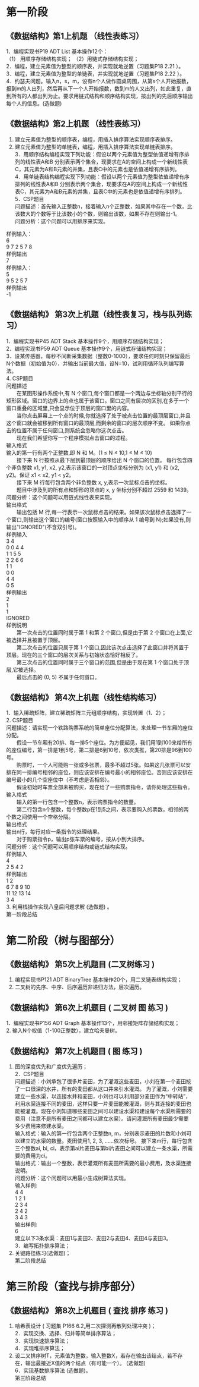 # 第一阶段  
## 《数据结构》第1上机题 （线性表练习）  
1．编程实现书P19  ADT List 基本操作12个：  
（1）	用顺序存储结构实现； （2）用链式存储结构实现；  
2．编程，建立元素值为整型的顺序表，并实现就地逆置（习题集P18  2.21 ）。  
3．编程，建立元素值为整型的单链表，并实现就地逆置（习题集P18  2.22 ）。  
4．约瑟夫问题。输入n，s，m，设有n个人做作圆桌周围，从第s个人开始报数，报到m的人出列，然后再从下一个人开始报数，数到m的人又出列，如此重复，直到所有的人都出列为止。要求用链式结构和顺序结构实现，按出列的先后顺序输出每个人的信息。(选做题)  

## 《数据结构》第2上机题 （线性表练习）  
1. 建立元素值为整型的顺序表，编程，用插入排序算法实现顺序表排序。  
2. 建立元素值为整型的单链表，编程，用插入排序算法实现单链表排序。  
3．用顺序结构编程实现下列功能：假设以两个元素值为整型依值递增有序排列的线性表A和B   分别表示两个集合，现要求在A的空间上构成一个新线性表C，其元素为A和B元素的并集，且表C中的元素也是依值递增有序排列。  
4．用单链表结构编程实现下列功能：假设以两个元素值为整型依值递增有序排列的线性表A和B   分别表示两个集合，现要求在A的空间上构成一个新线性表C，其元素为A和B元素的并集，且表C中的元素也是依值递增有序排列。  
5．CSP题目  
问题描述：首先输入正整数n，接着输入n个正整数，如果其中存在一个数，比该数大的个数等于比该数小的个数，则输出该数，如果不存在则输出-1。  
问题分析：这个问题可以用排序来实现。  


样例输入：  
6  
9 7 2 5 7 8  
样例输出  
7  
样例输入：  
5  
9 5 2 5 7  
样例输出  
-1  

## 《数据结构》 第3次上机题（线性表复习，栈与队列练习）  
1．编程实现书P45   ADT Stack 基本操作9个，用顺序存储结构实现；  
2．编程实现书P59   ADT Queue 基本操作9个，用链式存储结构实现；  
3．设某传感器，每秒不间断采集数据（整数0-1000），要求任何时刻只保留最后N个数据（初始值为0），并输出当前最大值，设N=10，试利用循环队列编写算法。  
4. CSP题目  
问题描述  
　　在某图形操作系统中,有 N 个窗口,每个窗口都是一个两边与坐标轴分别平行的矩形区域。窗口的边界上的点也属于该窗口。窗口之间有层次的区别,在多于一个窗口重叠的区域里,只会显示位于顶层的窗口里的内容。  
　　当你点击屏幕上一个点的时候,你就选择了处于被点击位置的最顶层窗口,并且这个窗口就会被移到所有窗口的最顶层,而剩余的窗口的层次顺序不变。  如果你点击的位置不属于任何窗口,则系统会忽略你这次点击。  
　　现在我们希望你写一个程序模拟点击窗口的过程。  
输入格式  
输入的第一行有两个正整数,即 N 和 M。(1 ≤ N ≤ 10,1 ≤ M ≤ 10)  
　　接下来 N 行按照从最下层到最顶层的顺序给出 N 个窗口的位置。 每行包含四个非负整数 x1, y1, x2, y2,表示该窗口的一对顶点坐标分别为 (x1, y1) 和 (x2, y2)。保证 x1 < x2, y1 < y2。  
　　接下来 M 行每行包含两个非负整数 x, y,表示一次鼠标点击的坐标。  
　　题目中涉及到的所有点和矩形的顶点的 x, y 坐标分别不超过 2559 和 1439。  
问题分析：这个问题可以用链式线性表来实现。  
输出格式  
　　输出包括 M 行,每一行表示一次鼠标点击的结果。如果该次鼠标点击选择了一个窗口,则输出这个窗口的编号(窗口按照输入中的顺序从 1 编号到 N);如果没有,则输出"IGNORED"(不含双引号)。  
样例输入  
3 4  
0 0 4 4  
1 1 5 5  
2 2 6 6  
1 1  
0 0  
4 4  
0 5  
样例输出  
2  
1  
1  
IGNORED  
样例说明  
　　第一次点击的位置同时属于第 1 和第 2 个窗口,但是由于第 2 个窗口在上面,它被选择并且被置于顶层。  
　　第二次点击的位置只属于第 1 个窗口,因此该次点击选择了此窗口并将其置于顶层。现在的三个窗口的层次关系与初始状态恰好相反了。  
　　第三次点击的位置同时属于三个窗口的范围,但是由于现在第 1 个窗口处于顶层,它被选择。  
　　最后点击的 (0, 5) 不属于任何窗口。  

## 《数据结构》 第4次上机题（线性结构练习）  
1．输入稀疏矩阵，建立稀疏矩阵三元组顺序结构，实现转置（1、2）；  
2. CSP题目  
问题描述：请实现一个铁路购票系统的简单座位分配算法，来处理一节车厢的座位分配。  
　　假设一节车厢有20排、每一排5个座位。为方便起见，我们用1到100来给所有的座位编号，第一排是1到5号，第二排是6到10号，依次类推，第20排是96到100号。  
　　购票时，一个人可能购一张或多张票，最多不超过5张。如果这几张票可以安排在同一排编号相邻的座位，则应该安排在编号最小的相邻座位。否则应该安排在编号最小的几个空座位中（不考虑是否相邻）。  
　　假设初始时车票全部未被购买，现在给了一些购票指令，请你处理这些指令。  
输入格式  
　　输入的第一行包含一个整数n，表示购票指令的数量。  
　　第二行包含n个整数，每个整数p在1到5之间，表示要购入的票数，相邻的两个数之间使用一个空格分隔。  
输出格式  
输出n行，每行对应一条指令的处理结果。  
　　对于购票指令p，输出p张车票的编号，按从小到大排序。  
问题分析：这个问题可以用顺序结构或链式结构实现。  
样例输入  
4  
2 5 4 2  
样例输出  
1 2  
6 7 8 9 10  
11 12 13 14  
3 4  
3. 利用栈操作实现八皇后问题求解 (选做题) 。  
第一阶段总结  


# 第二阶段（树与图部分）  
## 《数据结构》 第5次上机题目  (二叉树练习 )  
1. 编程实现书P121  ADT BinaryTree 基本操作20个，用二叉链表结构实现；  
2. 二叉树的先序、中序、后序遍历非递归方法，层次遍历。  

## 《数据结构》 第6次上机题目  ( 二叉树 图 练习 )  
1．编程实现书P156  ADT Graph 基本操作13个，用邻接矩阵存储结构实现；  
2. 输入N个权值（1-100正整数），建立哈夫曼树。  

## 《数据结构》 第7次上机题目  ( 图 练习 )  
1. 图的深度优先和广度优先遍历；  
2．CSP题目  
问题描述：小刘承包了很多片麦田，为了灌溉这些麦田，小刘在第一个麦田挖了一口很深的水井，所有的麦田都从这口井来引水灌溉。 为了灌溉，小刘需要建立一些水渠，以连接水井和麦田，小刘也可以利用部分麦田作为“中转站”，利用水渠连接不同的麦田，这样只要一片麦田能被灌溉，则与其连接的麦田也能被灌溉。现在小刘知道哪些麦田之间可以建设水渠和建设每个水渠所需要的费用（注意不是所有麦田之间都可以建立水渠）。请问灌溉所有麦田最少需要多少费用来修建水渠。  
输入格式：输入的第一行包含两个正整数n, m，分别表示麦田的片数和小刘可以建立的水渠的数量。麦田使用1, 2, 3, ……依次标号。  接下来m行，每行包含三个整数ai, bi, ci，表示第ai片麦田与第bi片麦田之间可以建立一条水渠，所需要的费用为ci。  
输出格式：输出一个整数，表示灌溉所有麦田所需要的最小费用，及水渠连接说明。   
问题分析：这个问题可以用最小生成树算法实现。  
输入样例:  
4 4  
1 2 1  
2 3 4  
2 4 2  
3 4 3  
输出样例:  
6   
建立以下3条水渠：麦田1与麦田2、麦田2与麦田4、麦田4与麦田3。  
3．编写拓扑排序算法；  
4. 关键路径练习(选做题)；  
第二阶段总结  

# 第三阶段（查找与排序部分）  
## 《数据结构》 第8次上机题目  ( 查找 排序 练习 )  
1. 哈希表设计 ( 习题集 P166  6.2,用二次探测再散列处理冲突 )；  
2．实现交换、选择、归并等简单排序算法；  
3．实现快速排序算法；  
4．实现堆排序算法；  
5. 设二叉排序树T，元素值为整数，输入整数X，若存在输出该结点，若不存在，输出最接近X值的两个结点（有可能一个）。 (选做题)  
6．实现基数排序算法 (选做题)。	  
第三阶段总结  
